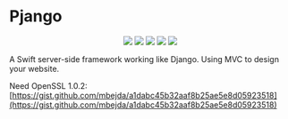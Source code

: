 # Pjango


<p align="center">
	<img src="https://img.shields.io/badge/Build-Passing-brightgreen.svg?style=flat">
	<img src="https://img.shields.io/badge/Swift-3.2-orange.svg?style=flat">
	<img src="https://img.shields.io/badge/Perfect-2.x-orange.svg?style=flat">
   <img src="https://img.shields.io/badge/Platforms-OS%20X%20%7C%20Linux%20-lightgray.svg?style=flat">
   <img src="https://img.shields.io/badge/License-Apache-lightgrey.svg?style=flat">
</p>

A Swift server-side framework working like Django. Using MVC to design your website.

Need OpenSSL 1.0.2: [https://gist.github.com/mbejda/a1dabc45b32aaf8b25ae5e8d05923518](https://gist.github.com/mbejda/a1dabc45b32aaf8b25ae5e8d05923518)